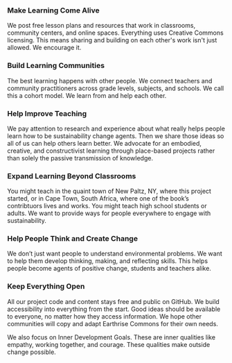### Make Learning Come Alive

We post free lesson plans and resources that work in classrooms, community centers, and online spaces. Everything uses Creative Commons licensing. This means sharing and building on each other's work isn't just allowed. We encourage it.

### Build Learning Communities

The best learning happens with other people. We connect teachers and community practitioners across grade levels, subjects, and schools. We call this a cohort model. We learn from and help each other.

### Help Improve Teaching

We pay attention to research and experience about what really helps people learn how to be sustainability change agents. Then we share those ideas so all of us can help others learn better. We advocate for an embodied, creative, and constructivist learning through place-based projects rather than solely the passive transmission of knowledge.

### Expand Learning Beyond Classrooms

You might teach in the quaint town of New Paltz, NY, where this project started, or in Cape Town, South Africa, where one of the book’s contribtuors lives and works. You might teach high school students or adults. We want to provide ways for people everywhere to engage with sustainability.

### Help People Think and Create Change

We don’t just want people to understand environmental problems. We want to help them develop thinking, making, and reflecting skills. This helps people become agents of positive change, students and teachers alike.

### Keep Everything Open

All our project code and content stays free and public on GitHub. We build accessibility into everything from the start. Good ideas should be available to everyone, no matter how they access information. We hope other communities will copy and adapt Earthrise Commons for their own needs.

We also focus on Inner Development Goals. These are inner qualities like empathy, working together, and courage. These qualities make outside change possible.
